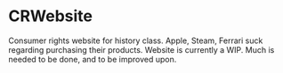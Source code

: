 # CRWebsite
Consumer rights website for history class.
Apple, Steam, Ferrari suck regarding purchasing their products.
Website is currently a WIP. Much is needed to be done, and to be improved upon.
